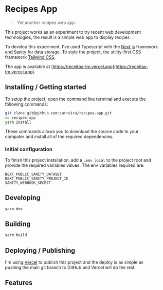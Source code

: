 # Recipes App

> Yet another recipes web app.

This project works as an experiment to try recent web development technologies, the result is a simple web app to display recipes.

To develop this experiment, I've used Typescript with the [Next.js](https://nextjs.org) framework and [Sanity](https://www.sanity.io) for data storage. To style the project, the utility-first CSS framework [Tailwind CSS](https://tailwindcss.com).

The app is available at [https://receitas-tm.vercel.app](https://receitas-tm.vercel.app).

## Installing / Getting started

To setup the project, open the command line terminal and execute the following commands:

```bash
git clone git@github.com:surreira/recipes-app.git
cd recipes-app
yarn install
```

These commands allows you to download the source code to your computer and install all of the required dependencies.

### Initial configuration

To finish this project installation, add a `.env.local` to the project root and provide the required variables values. The env variables required are:

```.env
NEXT_PUBLIC_SANITY_DATASET
NEXT_PUBLIC_SANITY_PROJECT_ID
SANITY_WEBHOOK_SECRET
```

## Developing

```
yarn dev
```

## Building

```bash
yarn build
```

## Deploying / Publishing

I'm using [Vercel](https://vercel.com) to publish this project and the deploy is as simple as pushing the main git branch to GitHub and Vercel will do the rest.

## Features
